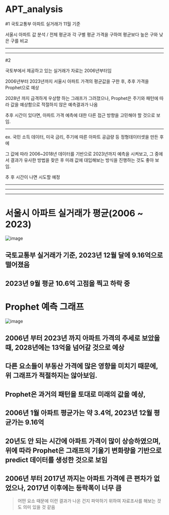 # APT_analysis

#1
국토교통부 아파트 실거래가 11월 기준

서울시 아파트 값 분석 /
전체 평균과 각 구별 평균 가격을 구하여 평균보다 높은 구와 낮은 구를 비교


***

***

#2

국토부에서 제공하고 있는 실거래가 자료는 2006년부터임

2006년부터 2023년까지 서울시 아파트 가격의 평균값을 구한 후, 추후 가격을 Prophet으로 예상

2028년 까지 급격하게 우상향 하는 그래프가 그려졌으나, Prophet은 주기와 패턴에 따라 값을 예상함으로 적절하지 않은 예측결과가 나옴

추후 시간이 있다면, 아파트 가격 예측에 대한 다른 접근 방향을 고민해야 할 것으로 보임.

***

ex. 국민 소득 데이터, 미국 금리, 주기에 따른 아파트 공급량 등 정형데이터셋을 만든 후에 

그 값에 따라 2006~2018년 데이터를 기반으로 2023년까지 예측을 시켜보고, 그 중에서 결과가 유사한 방법을 찾은 후 미래 값에 대입해보는 방식을 진행하는 것도 좋아 보임.

추 후 시간이 나면 시도할 예정



***
***
***
# 서울시 아파트 실거래가 평균(2006 ~ 2023)
![image](https://github.com/djy2211/APT_analysis/assets/131187694/fb7fa5f4-2992-4ae6-9687-4cc7438f73d4)
## 국토교통부 실거래가 기준, 2023년 12월 달에 9.16억으로 떨어졌음
## 2023년 9월 평균 10.6억 고점을 찍고 하락 중

# Prophet 예측 그래프
![image](https://github.com/djy2211/APT_analysis/assets/131187694/f8591831-fc00-4546-92a2-b2d9fdac3be3)
## 2006년 부터 2023년 까지 아파트 가격의 추세로 보았을 때, 2028년에는 13억을 넘어갈 것으로 예상
## 다른 요소들이 부동산 가격에 많은 영향을 미치기 때문에, 위 그래프가 적절하지는 않아보임.

## Prophet은 과거의 패턴을 토대로 미래의 값을 예상,
## 2006년 1월 아파트 평균가는 약 3.4억, 2023년 12월 평균가는 9.16억
## 20년도 안 되는 시간에 아파트 가격이 많이 상승하였으며, 위에 따라 Prophet은 그래프의 기울기 변화량을 기반으로 predict 데이터를 생성한 것으로 보임

## 2006년 부터 2017년 까지는 아파트 가격에 큰 편차가 없었으나, 2017년 이후에는 등락폭이 너무 큼
> 어떤 요소 때문에 이런 결과가 나온 건지 파악하기 위하여 자료조사를 해보는 것도 의미 있을 것 같음

